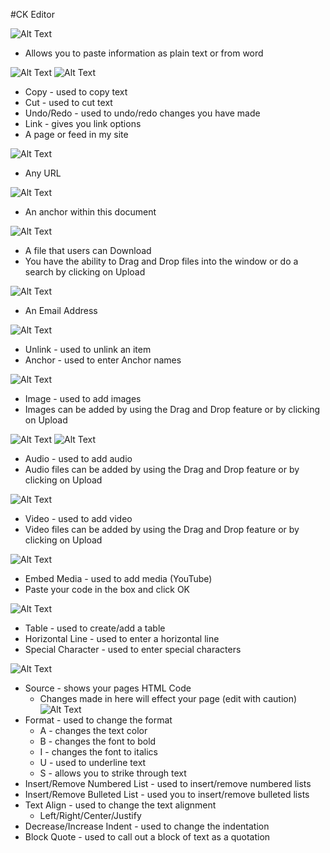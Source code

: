 #CK Editor

![Alt Text](https://github.com/concordia-publishing-house/unite-help/raw/master//images/EditorBar.JPG "")

* Allows you to paste information as plain text or from word

![Alt Text](https://github.com/concordia-publishing-house/unite-help/raw/master//images/PasteasPlainText.JPG "")
![Alt Text](https://github.com/concordia-publishing-house/unite-help/raw/master//images/PastefromWord.JPG "")

* Copy - used to copy text
* Cut - used to cut text
* Undo/Redo - used to undo/redo changes you have made
* Link - gives you link options
* A page or feed in my site

![Alt Text](https://github.com/concordia-publishing-house/unite-help/raw/master//images/apageorfeedonmysite.JPG "")

* Any URL

![Alt Text](https://github.com/concordia-publishing-house/unite-help/raw/master//images/AnyLink.JPG "")


* An anchor within this document
 
![Alt Text](https://github.com/concordia-publishing-house/unite-help/raw/master//images/ananchorwithinthisdocument.JPG "")

* A file that users can Download
* You have the ability to Drag and Drop files into the window or do a search by clicking on Upload

![Alt Text](https://github.com/concordia-publishing-house/unite-help/raw/master//images/afilethatusercandownload.JPG "")

* An Email Address

![Alt Text](https://github.com/concordia-publishing-house/unite-help/raw/master//images/anemailaddress.JPG "")

* Unlink - used to unlink an item
* Anchor - used to enter Anchor names

![Alt Text](https://github.com/concordia-publishing-house/unite-help/raw/master//images/anchorproperties.JPG "")


* Image - used to add images
* Images can be added by using the Drag and Drop feature or by clicking on Upload

![Alt Text](https://github.com/concordia-publishing-house/unite-help/raw/master//images/Selectanimage.JPG "")
![Alt Text](https://github.com/concordia-publishing-house/unite-help/raw/master//images/ipadvanced.JPG "")
 
* Audio - used to add audio
* Audio files can be added by using the Drag and Drop feature or by clicking on Upload 

![Alt Text](https://github.com/concordia-publishing-house/unite-help/raw/master//images/audio.JPG "")


* Video - used to add video
* Video files can be added by using the Drag and Drop feature or by clicking on Upload

![Alt Text](https://github.com/concordia-publishing-house/unite-help/raw/master//images/addvideo.JPG "")

* Embed Media - used to add media (YouTube)
* Paste your code in the box and click OK

![Alt Text](https://github.com/concordia-publishing-house/unite-help/raw/master//images/embedmedia.JPG "")

* Table - used to create/add a table
* Horizontal Line - used to enter a horizontal line
* Special Character - used to enter special characters

![Alt Text](https://github.com/concordia-publishing-house/unite-help/raw/master//images/SelectSpecialCharacter.JPG "")

* Source - shows your pages HTML Code
     * Changes made in here will effect your page (edit with caution)
![Alt Text](https://github.com/concordia-publishing-house/unite-help/raw/master//images/CKEditorSource.png "")
* Format - used to change the format
     * A - changes the text color
     * B - changes the font to bold
     * I - changes the font to italics
     * U - used to underline text
     * S - allows you to strike through text
* Insert/Remove Numbered List - used to insert/remove numbered lists
* Insert/Remove Bulleted List - used you to insert/remove bulleted lists
* Text Align - used to change the text alignment
     * Left/Right/Center/Justify
* Decrease/Increase Indent - used to change the indentation
* Block Quote - used to call out a block of text as a quotation